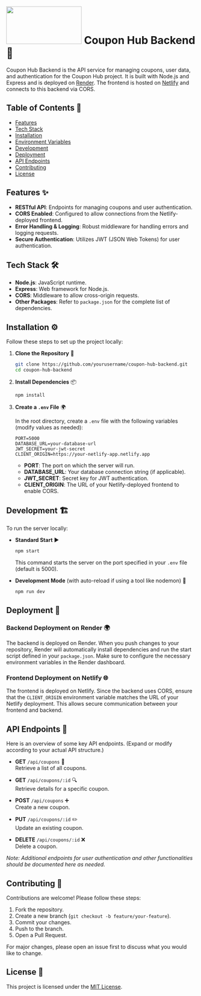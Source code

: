# <img src="https://res.cloudinary.com/dkslm53fp/image/upload/v1737990496/CouponHub/uyy5m4os5islybzaf6zd.png" width="200px" height="100"> Coupon Hub Backend 🚀

Coupon Hub Backend is the API service for managing coupons, user data, and authentication for the Coupon Hub project. It is built with Node.js and Express and is deployed on [Render](https://render.com). The frontend is hosted on [Netlify](https://netlify.com) and connects to this backend via CORS.

## Table of Contents 📜

- [Features](#features)
- [Tech Stack](#tech-stack)
- [Installation](#installation)
- [Environment Variables](#environment-variables)
- [Development](#development)
- [Deployment](#deployment)
- [API Endpoints](#api-endpoints)
- [Contributing](#contributing)
- [License](#license)

## Features ✨

- **RESTful API**: Endpoints for managing coupons and user authentication.
- **CORS Enabled**: Configured to allow connections from the Netlify-deployed frontend.
- **Error Handling & Logging**: Robust middleware for handling errors and logging requests.
- **Secure Authentication**: Utilizes JWT (JSON Web Tokens) for user authentication.

## Tech Stack 🛠️

- **Node.js**: JavaScript runtime.
- **Express**: Web framework for Node.js.
- **CORS**: Middleware to allow cross-origin requests.
- **Other Packages**: Refer to `package.json` for the complete list of dependencies.

## Installation ⚙️

Follow these steps to set up the project locally:

1. **Clone the Repository** 📂
   ```bash
   git clone https://github.com/yourusername/coupon-hub-backend.git
   cd coupon-hub-backend
   ```

2. **Install Dependencies** 📦
   ```bash
   npm install
   ```

3. **Create a `.env` File** 🌍

   In the root directory, create a `.env` file with the following variables (modify values as needed):

   ```env
   PORT=5000
   DATABASE_URL=your-database-url
   JWT_SECRET=your-jwt-secret
   CLIENT_ORIGIN=https://your-netlify-app.netlify.app
   ```

   - **PORT**: The port on which the server will run.
   - **DATABASE_URL**: Your database connection string (if applicable).
   - **JWT_SECRET**: Secret key for JWT authentication.
   - **CLIENT_ORIGIN**: The URL of your Netlify-deployed frontend to enable CORS.

## Development 🏗️

To run the server locally:

- **Standard Start** ▶️
  ```bash
  npm start
  ```
  This command starts the server on the port specified in your `.env` file (default is 5000).

- **Development Mode** (with auto-reload if using a tool like nodemon) 🔄
  ```bash
  npm run dev
  ```

## Deployment 🚀

### Backend Deployment on Render 🌍

The backend is deployed on Render. When you push changes to your repository, Render will automatically install dependencies and run the start script defined in your `package.json`. Make sure to configure the necessary environment variables in the Render dashboard.

### Frontend Deployment on Netlify 🌐

The frontend is deployed on Netlify. Since the backend uses CORS, ensure that the `CLIENT_ORIGIN` environment variable matches the URL of your Netlify deployment. This allows secure communication between your frontend and backend.

## API Endpoints 📡

Here is an overview of some key API endpoints. (Expand or modify according to your actual API structure.)

- **GET** `/api/coupons` 📄  
  Retrieve a list of all coupons.

- **GET** `/api/coupons/:id` 🔍  
  Retrieve details for a specific coupon.

- **POST** `/api/coupons` ➕  
  Create a new coupon.

- **PUT** `/api/coupons/:id` ✏️  
  Update an existing coupon.

- **DELETE** `/api/coupons/:id` ❌  
  Delete a coupon.

*Note: Additional endpoints for user authentication and other functionalities should be documented here as needed.*

## Contributing 🤝

Contributions are welcome! Please follow these steps:

1. Fork the repository.
2. Create a new branch (`git checkout -b feature/your-feature`).
3. Commit your changes.
4. Push to the branch.
5. Open a Pull Request.

For major changes, please open an issue first to discuss what you would like to change.

## License 📜

This project is licensed under the [MIT License](LICENSE).

